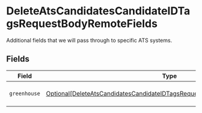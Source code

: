 # DeleteAtsCandidatesCandidateIDTagsRequestBodyRemoteFields

Additional fields that we will pass through to specific ATS systems.


## Fields

| Field                                                                                                                                                                           | Type                                                                                                                                                                            | Required                                                                                                                                                                        | Description                                                                                                                                                                     |
| ------------------------------------------------------------------------------------------------------------------------------------------------------------------------------- | ------------------------------------------------------------------------------------------------------------------------------------------------------------------------------- | ------------------------------------------------------------------------------------------------------------------------------------------------------------------------------- | ------------------------------------------------------------------------------------------------------------------------------------------------------------------------------- |
| `greenhouse`                                                                                                                                                                    | [Optional[DeleteAtsCandidatesCandidateIDTagsRequestBodyRemoteFieldsGreenhouse]](../../models/operations/deleteatscandidatescandidateidtagsrequestbodyremotefieldsgreenhouse.md) | :heavy_minus_sign:                                                                                                                                                              | Fields specific to Greenhouse.                                                                                                                                                  |